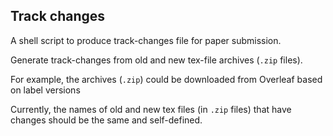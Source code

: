 ## Track changes

A shell script to produce track-changes file for paper submission.

Generate track-changes from old and new tex-file archives (`.zip` files). 

For example, the archives (`.zip`) could be downloaded from Overleaf based on label versions

Currently, the names of old and new tex files (in `.zip` files) that have changes should be the same and self-defined.

